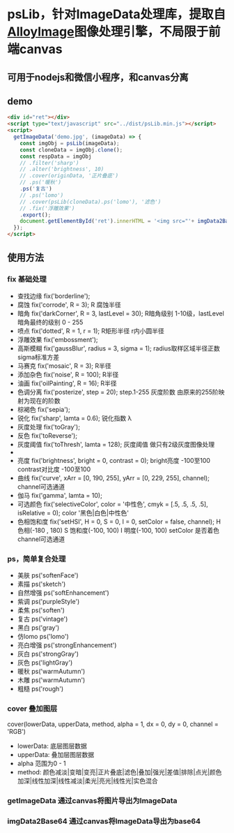# psLib，针对ImageData处理库，提取自[AlloyImage](https://github.com/AlloyTeam/AlloyImage)图像处理引擎，不局限于前端canvas
## 可用于nodejs和微信小程序，和canvas分离

## demo
```html
<div id="ret"></div>
<script type="text/javascript" src="../dist/psLib.min.js"></script>
<script>
  getImageData('demo.jpg', (imageData) => {
    const imgObj = psLib(imageData);
    const cloneData = imgObj.clone();
    const respData = imgObj
    // .filter('sharp')
    // .alter('brightness', 10)
    // .cover(originData, '正片叠底')
    // .ps('暖秋')
    .ps('复古')
    // .ps('lomo')
    // .cover(psLib(cloneData).ps('lomo'), '滤色')
    // .fix('浮雕效果')
    .export();
    document.getElementById('ret').innerHTML = '<img src="'+ imgData2Base64(cloneData) +'" /><img src="'+ imgData2Base64(respData) +'" />';
  });
</script>
```


## 使用方法
### fix 基础处理
- 查找边缘 fix('borderline');
- 腐蚀     fix('corrode', R = 3); R 腐蚀半径
- 暗角     fix('darkCorner', R = 3, lastLevel = 30); R暗角级别 1-10级，lastLevel暗角最终的级别 0 - 255
- 喷点     fix('dotted', R = 1, r = 1); R矩形半径 r内小圆半径
- 浮雕效果 fix('embossment');
- 高斯模糊 fix('gaussBlur', radius = 3, sigma = 1); radius取样区域半径正数  sigma标准方差
- 马赛克   fix('mosaic', R = 3); R半径
- 添加杂色 fix('noise', R = 100); R半径
- 油画     fix('oilPainting', R = 16); R半径
- 色调分离 fix('posterize', step = 20); step.1-255 灰度阶数 由原来的255阶映射为现在的阶数
- 棕褐色   fix('sepia');
- 锐化     fix('sharp', lamta = 0.6); 锐化指数 λ
- 灰度处理 fix('toGray');
- 反色     fix('toReverse');
- 灰度阈值 fix('toThresh', lamta = 128); 灰度阈值 做只有2级灰度图像处理 
- 
- 亮度     fix('brightness', bright = 0, contrast = 0); bright亮度 -100至100 contrast对比度 -100至100
- 曲线     fix('curve', xArr = [0, 190, 255], yArr = [0, 229, 255], channel); channel可选通道
- 伽马     fix('gamma', lamta = 10);
- 可选颜色  fix('selectiveColor', color = '中性色', cmyk = [.5, .5, .5, .5], isRelative = 0); color '黑色|白色|中性色'
- 色相饱和度 fix('setHSI', H = 0, S = 0, I = 0, setColor = false, channel); H 色相(-180 , 180) S 饱和度(-100, 100) I 明度(-100, 100) setColor 是否着色 channel可选通道

### ps，简单复合处理
- 美肤 ps('softenFace')
- 素描 ps('sketch')
- 自然增强 ps('softEnhancement')
- 紫调 ps('purpleStyle')
- 柔焦 ps('soften')
- 复古 ps('vintage')
- 黑白 ps('gray')
- 仿lomo ps('lomo')
- 亮白增强 ps('strongEnhancement')
- 灰白 ps('strongGray')
- 灰色 ps('lightGray')
- 暖秋 ps('warmAutumn')
- 木雕 ps('warmAutumn')
- 粗糙 ps('rough')

### cover 叠加图层
cover(lowerData, upperData, method, alpha = 1, dx = 0, dy = 0, channel = 'RGB')
- lowerData: 底层图层数据
- upperData: 叠加层图层数据
- alpha 范围为0 - 1
- method: 颜色减淡|变暗|变亮|正片叠底|滤色|叠加|强光|差值|排除|点光|颜色加深|线性加深|线性减淡|柔光|亮光|线性光|实色混合

### getImageData 通过canvas将图片导出为ImageData

### imgData2Base64 通过canvas将ImageData导出为base64
